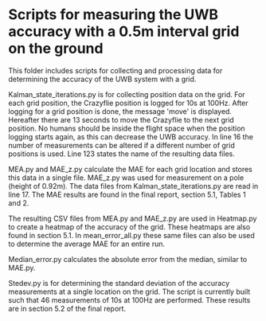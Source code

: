 # Scripts for measuring the UWB accuracy with a 0.5m interval grid on the ground

This folder includes scripts for collecting and processing data for determining the accuracy of the UWB system with a grid.

Kalman_state_iterations.py is for collecting position data on the grid. For each grid position, the Crazyflie position is logged for 10s at 100Hz. After logging for a grid position is done, the message 'move' is displayed. Hereafter there are 13 seconds to move the Crazyflie to the next grid position. No humans should be inside the flight space when the position logging starts again, as this can decrease the UWB accuracy.
In line 16 the number of measurements can be altered if a different number of grid positions is used. Line 123 states the name of the resulting data files.

MEA.py and MAE_z.py calculate the MAE for each grid location and stores this data in a single file. MAE_z.py was used for measurement on a pole (height of 0.92m). The data files from Kalman_state_iterations.py are read in line 17. The MAE results are found in the final report, section 5.1, Tables 1 and 2. 

The resulting CSV files from MEA.py and MAE_z.py are used in Heatmap.py to create a heatmap of the accuracy of the grid. These heatmaps are also found in section 5.1. In mean_error_all.py these same files can also be used to determine the average MAE for an entire run.

Median_error.py calculates the absolute error from the median, similar to MAE.py. 

Stedev.py is for determining the standard deviation of the accuracy measurements at a single location on the grid. The script is currently built such that 46 measurements of 10s at 100Hz are performed. These results are in section 5.2 of the final report.


